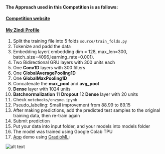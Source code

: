 #### The Approach used in this Competition is as follows:
#### [Competition website](https://zindi.africa/competitions/instadeep-enzyme-classification-challenge)

#### [My Zindi Profile](https://zindi.africa/users/Anas_Hasni)

1. Split the training file into 5 folds ```source/train_folds.py```
2. Tokenize and padd the data
3. Embedding layer( embedding dim = 128, max_len=300, batch_size=4096,learning_rate=0.001).
4. Two Bidirectional GRU layers with 300 units each
5. One **Conv1D** layers with 300 filters
6. One **GlobalAveragePooling1D**
7. One **GlobalMaxPooling1D**
8. Concatenate the **max_pool** and **avg_pool**
9. **Dense** layer with 1024 units
10. **Batchnormalization**
11 **Dropout**
12 **Dense** layer with 20 units
13. Check ```notebooks/enzyme.ipynb```
14. Pseudo_labeling: Small improvement from 88.99 to 89.15
15. After making predictions, add the predicted test samples to the original training data, then re-train again
16. Submit prediction
17. Put your data into input folder, and your models into models folder
18. The model was trained using Google Colab TPU
19. [App](https://github.com/anashas/Instadeep-Competition/blob/master/notebooks/Gradio_Prot.ipynb) demo using [GradioML](https://www.gradio.app/):

![alt text](https://github.com/anashas/Instadeep-Competition/blob/master/screenshot.png "Logo Title Text 1")
